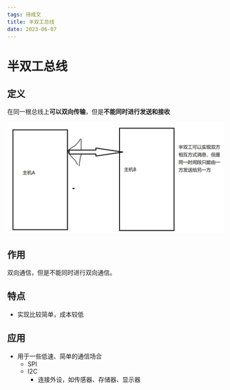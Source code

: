 ```yaml
---
tags: 待成文
title: 半双工总线
date: 2023-06-07
---
```

# 半双工总线

## 定义

在同一根总线上**可以双向传输**，但是**不能同时进行发送和接收**

![](assets/20230607215907342.png)

## 作用

双向通信，但是不能同时进行双向通信。

## 特点

- 实现比较简单，成本较低

## 应用

- 用于一些低速、简单的通信场合
	- SPI
	- I2C
		- 连接外设，如传感器、存储器、显示器
